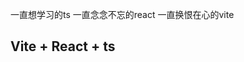 <!--
 * @Author: cpp
 * @Date: 2021-04-28 22:31:49
 * @LastEditors: cpp
 * @LastEditTime: 2021-04-28 22:32:40
 * @FilePath: \vite-project-base\README.md
-->

一直想学习的ts
一直念念不忘的react
一直换恨在心的vite

## Vite + React + ts